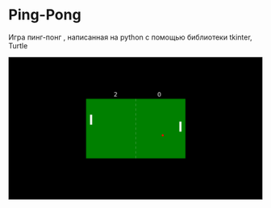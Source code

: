 # Ping-Pong
Игра пинг-понг , написанная на python c помощью библиотеки tkinter, Turtle

![Иллюстрация к проекту](https://github.com/K0Hb/Ping-Pong/blob/main/ping_pong.png)

